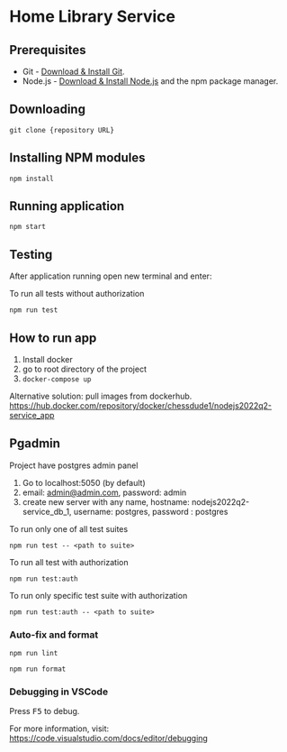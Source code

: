 # Home Library Service

## Prerequisites

- Git - [Download & Install Git](https://git-scm.com/downloads).
- Node.js - [Download & Install Node.js](https://nodejs.org/en/download/) and the npm package manager.

## Downloading

```
git clone {repository URL}
```

## Installing NPM modules

```
npm install
```

## Running application

```
npm start
```


## Testing

After application running open new terminal and enter:

To run all tests without authorization

```
npm run test
```

## How to run app
1. Install docker
2. go to root directory of the project
3. ```docker-compose up```

Alternative solution: pull images from dockerhub. 
https://hub.docker.com/repository/docker/chessdude1/nodejs2022q2-service_app

## Pgadmin
  Project have postgres admin panel

1. Go to localhost:5050 (by default)
2. email: admin@admin.com, password: admin
3. create new server with any name, hostname: nodejs2022q2-service_db_1, username: postgres, password : postgres



To run only one of all test suites

```
npm run test -- <path to suite>
```

To run all test with authorization

```
npm run test:auth
```

To run only specific test suite with authorization

```
npm run test:auth -- <path to suite>
```

### Auto-fix and format

```
npm run lint
```

```
npm run format
```

### Debugging in VSCode

Press <kbd>F5</kbd> to debug.

For more information, visit: https://code.visualstudio.com/docs/editor/debugging
